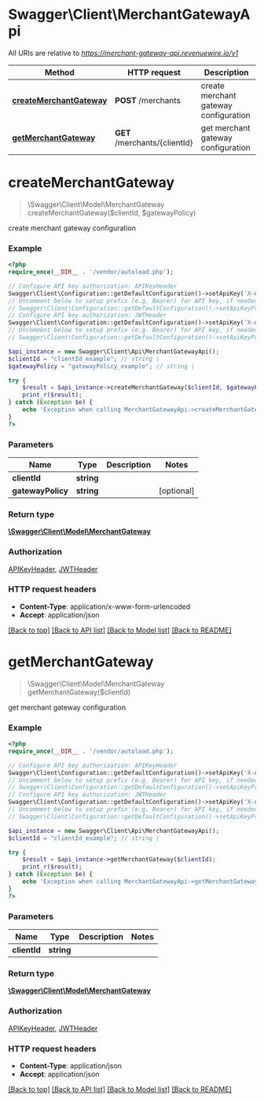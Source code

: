 # Swagger\Client\MerchantGatewayApi

All URIs are relative to *https://merchant-gateway-api.revenuewire.io/v1*

Method | HTTP request | Description
------------- | ------------- | -------------
[**createMerchantGateway**](MerchantGatewayApi.md#createMerchantGateway) | **POST** /merchants | create merchant gateway configuration
[**getMerchantGateway**](MerchantGatewayApi.md#getMerchantGateway) | **GET** /merchants/{clientId} | get merchant gateway configuration


# **createMerchantGateway**
> \Swagger\Client\Model\MerchantGateway createMerchantGateway($clientId, $gatewayPolicy)

create merchant gateway configuration

### Example
```php
<?php
require_once(__DIR__ . '/vendor/autoload.php');

// Configure API key authorization: APIKeyHeader
Swagger\Client\Configuration::getDefaultConfiguration()->setApiKey('X-API-KEY', 'YOUR_API_KEY');
// Uncomment below to setup prefix (e.g. Bearer) for API key, if needed
// Swagger\Client\Configuration::getDefaultConfiguration()->setApiKeyPrefix('X-API-KEY', 'Bearer');
// Configure API key authorization: JWTHeader
Swagger\Client\Configuration::getDefaultConfiguration()->setApiKey('X-Authorization-JWT', 'YOUR_API_KEY');
// Uncomment below to setup prefix (e.g. Bearer) for API key, if needed
// Swagger\Client\Configuration::getDefaultConfiguration()->setApiKeyPrefix('X-Authorization-JWT', 'Bearer');

$api_instance = new Swagger\Client\Api\MerchantGatewayApi();
$clientId = "clientId_example"; // string | 
$gatewayPolicy = "gatewayPolicy_example"; // string | 

try {
    $result = $api_instance->createMerchantGateway($clientId, $gatewayPolicy);
    print_r($result);
} catch (Exception $e) {
    echo 'Exception when calling MerchantGatewayApi->createMerchantGateway: ', $e->getMessage(), PHP_EOL;
}
?>
```

### Parameters

Name | Type | Description  | Notes
------------- | ------------- | ------------- | -------------
 **clientId** | **string**|  |
 **gatewayPolicy** | **string**|  | [optional]

### Return type

[**\Swagger\Client\Model\MerchantGateway**](../Model/MerchantGateway.md)

### Authorization

[APIKeyHeader](../../README.md#APIKeyHeader), [JWTHeader](../../README.md#JWTHeader)

### HTTP request headers

 - **Content-Type**: application/x-www-form-urlencoded
 - **Accept**: application/json

[[Back to top]](#) [[Back to API list]](../../README.md#documentation-for-api-endpoints) [[Back to Model list]](../../README.md#documentation-for-models) [[Back to README]](../../README.md)

# **getMerchantGateway**
> \Swagger\Client\Model\MerchantGateway getMerchantGateway($clientId)

get merchant gateway configuration

### Example
```php
<?php
require_once(__DIR__ . '/vendor/autoload.php');

// Configure API key authorization: APIKeyHeader
Swagger\Client\Configuration::getDefaultConfiguration()->setApiKey('X-API-KEY', 'YOUR_API_KEY');
// Uncomment below to setup prefix (e.g. Bearer) for API key, if needed
// Swagger\Client\Configuration::getDefaultConfiguration()->setApiKeyPrefix('X-API-KEY', 'Bearer');
// Configure API key authorization: JWTHeader
Swagger\Client\Configuration::getDefaultConfiguration()->setApiKey('X-Authorization-JWT', 'YOUR_API_KEY');
// Uncomment below to setup prefix (e.g. Bearer) for API key, if needed
// Swagger\Client\Configuration::getDefaultConfiguration()->setApiKeyPrefix('X-Authorization-JWT', 'Bearer');

$api_instance = new Swagger\Client\Api\MerchantGatewayApi();
$clientId = "clientId_example"; // string | 

try {
    $result = $api_instance->getMerchantGateway($clientId);
    print_r($result);
} catch (Exception $e) {
    echo 'Exception when calling MerchantGatewayApi->getMerchantGateway: ', $e->getMessage(), PHP_EOL;
}
?>
```

### Parameters

Name | Type | Description  | Notes
------------- | ------------- | ------------- | -------------
 **clientId** | **string**|  |

### Return type

[**\Swagger\Client\Model\MerchantGateway**](../Model/MerchantGateway.md)

### Authorization

[APIKeyHeader](../../README.md#APIKeyHeader), [JWTHeader](../../README.md#JWTHeader)

### HTTP request headers

 - **Content-Type**: application/json
 - **Accept**: application/json

[[Back to top]](#) [[Back to API list]](../../README.md#documentation-for-api-endpoints) [[Back to Model list]](../../README.md#documentation-for-models) [[Back to README]](../../README.md)

